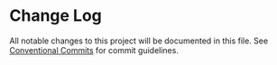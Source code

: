 # Change Log

All notable changes to this project will be documented in this file.
See [Conventional Commits](https://conventionalcommits.org) for commit guidelines.
